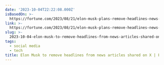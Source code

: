 ```yaml
---
date: '2023-10-04T22:22:08.000Z'
isBasedOn: >-
  https://fortune.com/2023/08/21/elon-musk-plans-remove-headlines-news-articles-link-shared-on-x-twitter/
link: >-
  https://fortune.com/2023/08/21/elon-musk-plans-remove-headlines-news-articles-link-shared-on-x-twitter/
slug: >-
  2023-10-04-elon-musk-to-remove-headlines-from-news-articles-shared-on-x-or-fortune
tags:
  - social media
  - tech
title: Elon Musk to remove headlines from news articles shared on X | Fortune
---
```


